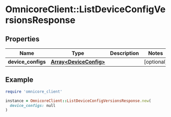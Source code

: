 # OmnicoreClient::ListDeviceConfigVersionsResponse

## Properties

| Name | Type | Description | Notes |
| ---- | ---- | ----------- | ----- |
| **device_configs** | [**Array&lt;DeviceConfig&gt;**](DeviceConfig.md) |  | [optional] |

## Example

```ruby
require 'omnicore_client'

instance = OmnicoreClient::ListDeviceConfigVersionsResponse.new(
  device_configs: null
)
```

